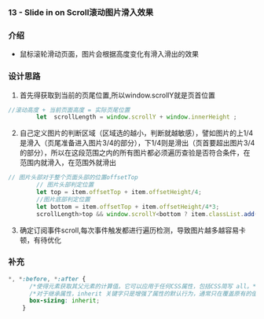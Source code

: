 ### 13 - Slide in on Scroll滚动图片滑入效果

### 介绍

- 鼠标滚轮滑动页面，图片会根据高度变化有滑入滑出的效果

### 设计思路

1. 首先得获取到当前的页尾位置,所以window.scrollY就是页首位置

```js
//滚动高度 + 当前页面高度 = 实际页尾位置
        let  scrollLength = window.scrollY + window.innerHeight ;
```

2. 自己定义图片的判断区域（区域选的越小，判断就越敏感），譬如图片的上1/4是滑入（页尾准备进入图片3/4的部分），下1/4则是滑出（页首要超出图片3/4的部分），所以在这段范围之内的所有图片都必须遍历查验是否符合条件，在范围内就滑入，在范围外就滑出

```js
// 图片头部对于整个页面头部的位置offsetTop
        // 图片头部判定位置
        let top = item.offsetTop + item.offsetHeight/4;
        //图片底部判定位置
        let bottom = item.offsetTop + item.offsetHeight/4*3;
        scrollLength>top && window.scrollY<bottom ? item.classList.add('active'):item.classList.remove('active');
```

3. 确定订阅事件scroll,每次事件触发都进行遍历检测，导致图片越多越容易卡顿，有待优化

### 补充

```css
*, *:before, *:after {
      /*使得元素获取其父元素的计算值。它可以应用于任何CSS属性，包括CSS简写 all。*/
      /*对于继承属性，inherit 关键字只是增强了属性的默认行为，通常只在覆盖原有的值的时候使用。*/
      box-sizing: inherit;
    }
```



